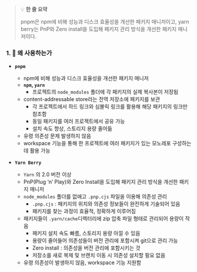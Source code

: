 > 💡 **한 줄 요약**
>
> pnpm은 npm에 비해 성능과 디스크 효율성을 개선한 패키지 매니저이고, yarn berry는 PnP와 Zero install을 도입해 패키지 관리 방식을 개선한 패키지 매니저이다.

### 1. 🤔 왜 사용하는가

- **`pnpm`**

  - npm에 비해 성능과 디스크 효율성을 개선한 패키지 매니저
  - **`npm`, `yarn`**
    - 프로젝트의 `node_modules` 폴더에 각 패키지의 실제 복사본이 저장됨
  - content-addressable store라는 전역 저장소에 패키지를 보관
    - 각 프로젝트에서 하드 링크와 심볼릭 링크를 활용해 해당 패키지의 링크만 참조함
    - 동일 패키지를 여러 프로젝트에서 공유 가능
    - 설치 속도 향상, 스토리지 용량 줄어듦
  - 유령 의존성 문제 발생하지 않음
  - workspace 기능을 통해 한 프로젝트에 여러 패키지가 있는 모노레포 구성하는 데 활용 가능

- **`Yarn Berry`**
  - `Yarn` 의 2.0 버전 이상
  - PnP(Plug ‘n’ Play)와 Zero Install을 도입해 패키지 관리 방식을 개선한 패키지 매니저
  - `node_modules` 폴더를 없애고 `.pnp.cjs` 파일을 이용해 의존성 관리
    - `.pnp.cjs` : 패키지의 위치와 의존성 정보들이 완전하게 기술되어 있음
    - 패키지를 찾는 과정이 효율적, 정확하게 이루어짐
  - 패키지들이 `.yarn/cache`디렉터리에 zip 압축 파일 형태로 관리되어 용량이 작음
    - 패키지 설치 속도 빠름, 스토리지 용량 아낄 수 있음
    - 용량이 줄어들어 의존성들이 버전 관리에 포함시켜 git으로 관리 가능
    - Zero install : 의존성을 버전 관리에 포함시키는 것
    - 저장소를 새로 복제 및 브랜치 이동 시 의존성 설치할 필요 없음
  - 유령 의존성이 발생하지 않음, workspace 기능 지원함
